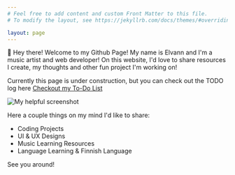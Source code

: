 ```yaml
---
# Feel free to add content and custom Front Matter to this file.
# To modify the layout, see https://jekyllrb.com/docs/themes/#overriding-theme-defaults

layout: page
---
```


🌱 Hey there! Welcome to my Github Page! My name is Elvann and I'm a music artist and web developer! On this website, I'd love to share resources I create, my thoughts and other fun project I'm working on!

Currently this page is under construction, but you can check out the TODO log here [Checkout my To-Do List](/pages/to-do-list)

![My helpful screenshot](https://images.unsplash.com/photo-1575936123452-b67c3203c357?ixlib=rb-4.0.3&ixid=MnwxMjA3fDB8MHxzZWFyY2h8Mnx8aW1hZ2V8ZW58MHx8MHx8&w=1000&q=80)

Here a couple things on my mind I'd like to share:

- Coding Projects
- UI & UX Designs
- Music Learning Resources
- Language Learning & Finnish Language

See you around!
